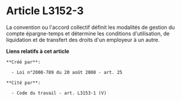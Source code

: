 # Article L3152-3

La convention ou l'accord collectif définit les modalités de gestion du compte épargne-temps et détermine les conditions
d'utilisation, de liquidation et de transfert des droits d'un employeur à un autre.

**Liens relatifs à cet article**

	**Créé par**:

	  - Loi n°2008-789 du 20 août 2008 - art. 25

	**Cité par**:

	  - Code du travail - art. L3153-1 (V)
